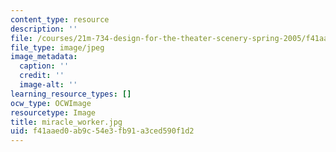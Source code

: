 ```yaml
---
content_type: resource
description: ''
file: /courses/21m-734-design-for-the-theater-scenery-spring-2005/f41aaed0ab9c54e3fb91a3ced590f1d2_miracle_worker.jpg
file_type: image/jpeg
image_metadata:
  caption: ''
  credit: ''
  image-alt: ''
learning_resource_types: []
ocw_type: OCWImage
resourcetype: Image
title: miracle_worker.jpg
uid: f41aaed0-ab9c-54e3-fb91-a3ced590f1d2
---
```

